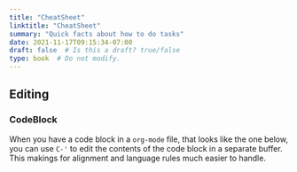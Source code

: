 ```yaml
---
title: "CheatSheet"
linktitle: "CheatSheet"
summary: "Quick facts about how to do tasks"
date: 2021-11-17T09:15:34-07:00
draft: false  # Is this a draft? true/false
type: book  # Do not modify.
---
```


## Editing

### CodeBlock

When you have a code block in a `org-mode` file, that looks like the one below, you can use `C-'` to edit the contents of the code block in a separate buffer. This makings for alignment and language rules much easier to handle.
